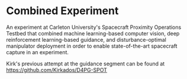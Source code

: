 # Combined Experiment
An experiment at Carleton University's Spacecraft Proximity Operations Testbed that combined machine learning-based computer vision, deep reinforcement learning-based guidance, and disturbance-optimal manipulator deployment in order to enable state-of-the-art spacecraft capture in an experiment.

Kirk's previous attempt at the guidance segment can be found at https://github.com/Kirkados/D4PG-SPOT
